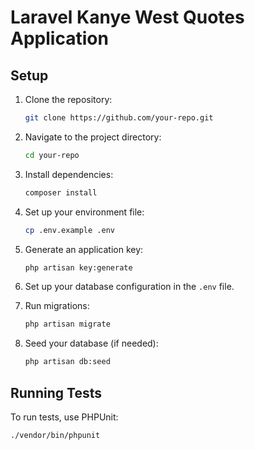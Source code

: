 # Laravel Kanye West Quotes Application

## Setup

1. Clone the repository:
    ```bash
    git clone https://github.com/your-repo.git
    ```

2. Navigate to the project directory:
    ```bash
    cd your-repo
    ```

3. Install dependencies:
    ```bash
    composer install
    ```

4. Set up your environment file:
    ```bash
    cp .env.example .env
    ```

5. Generate an application key:
    ```bash
    php artisan key:generate
    ```

6. Set up your database configuration in the `.env` file.

7. Run migrations:
    ```bash
    php artisan migrate
    ```

8. Seed your database (if needed):
    ```bash
    php artisan db:seed
    ```

## Running Tests

To run tests, use PHPUnit:

```bash
./vendor/bin/phpunit
